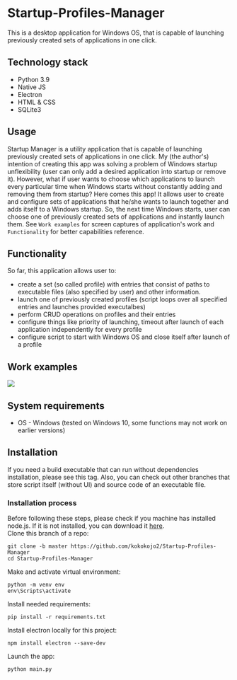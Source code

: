 # Startup-Profiles-Manager
This is a desktop application for Windows OS, that is capable of launching previously created sets of applications in one click.
## Technology stack
* Python 3.9
* Native JS
* Electron
* HTML & CSS
* SQLite3
## Usage
Startup Manager is a utility application that is capable of launching previously created sets of applications in one click. My (the author's) intention of creating this app was solving a problem of Windows startup unflexibility (user can only add a desired application into startup or remove it). However, what if user wants to choose which applications to launch every particular time when Windows starts without constantly adding and removing them from startup? Here comes this app! It allows user to create and configure sets of applications that he/she wants to launch together and adds itself to a Windows startup. So, the next time Windows starts, user can choose one of previously created sets of applications and instantly launch them. See `Work examples` for screen captures of application's work and `Functionality` for better capabilities reference.
## Functionality
So far, this application allows user to:
* create a set (so called profile) with entries that consist of paths to executable files (also specified by user) and other information.
* launch one of previously created profiles (script loops over all specified entries and launches provided executalbes)
* perform CRUD operations on profiles and their entries
* configure things like priority of launching, timeout after launch of each application independently for every profile
* configure script to start with Windows OS and close itself after launch of a profile
## Work examples
![](https://imgur.com/3gkzd4r.gif)
## System requirements
* OS - Windows (tested on Windows 10, some functions may not work on earlier versions)
## Installation
If you need a build executable that can run without dependencies installation, please see this tag. Also, you can check out other branches that store script itself (without UI) and source code of an executable file.
### Installation process
Before following these steps, please check if you machine has installed node.js. If it is not installed, you can download it [here](https://nodejs.org/en/download/).  
Clone this branch of a repo:
```
git clone -b master https://github.com/kokokojo2/Startup-Profiles-Manager
cd Startup-Profiles-Manager
```
Make and activate virtual environment:
```
python -m venv env
env\Scripts\activate
```
Install needed requirements:
```
pip install -r requirements.txt
```
Install electron locally for this project:
```
npm install electron --save-dev
```
Launch the app:
```
python main.py
``` 
